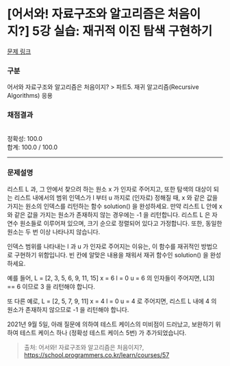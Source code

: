 # [어서와! 자료구조와 알고리즘은 처음이지?] 5강 실습: 재귀적 이진 탐색 구현하기
[문제 링크](https://school.programmers.co.kr/learn/courses/57/lessons/13777) 

### 구분

어서와 자료구조와 알고리즘은 처음이지? > 파트5. 재귀 알고리즘(Recursive Algorithms) 응용

### 채점결과

<br/>정확성: 100.0<br/>합계: 100.0 / 100.0

<hr>

### 문제설명
<p>리스트 L 과, 그 안에서 찾으려 하는 원소 x 가 인자로 주어지고, 또한 탐색의 대상이 되는 리스트 내에서의 범위 인덱스가 l 부터 u 까지로 (인자로) 정해질 때, x 와 같은 값을 가지는 원소의 인덱스를 리턴하는 함수 solution() 을 완성하세요. 만약 리스트 L 안에 x 와 같은 값을 가지는 원소가 존재하지 않는 경우에는 -1 을 리턴합니다. 리스트 L 은 자연수 원소들로 이루어져 있으며, 크기 순으로 정렬되어 있다고 가정합니다. 또한, 동일한 원소는 두 번 이상 나타나지 않습니다.

인덱스 범위를 나타내는 l 과 u 가 인자로 주어지는 이유는, 이 함수를 재귀적인 방법으로 구현하기 위함입니다. 빈 칸에 알맞은 내용을 채워서 재귀 함수인 solution() 을 완성하세요.

예를 들어,
L = [2, 3, 5, 6, 9, 11, 15]
x = 6
l = 0
u = 6
의 인자들이 주어지면, L[3] == 6 이므로 3 을 리턴해야 합니다.

또 다른 예로,
L = [2, 5, 7, 9, 11]
x = 4
l = 0
u = 4
로 주어지면, 리스트 L 내에 4 의 원소가 존재하지 않으므로 -1 을 리턴해야 합니다.

2021년 9월 5일, 아래 질문에 의하여 테스트 케이스의 미비점이 드러났고, 보완하기 위하여 테스트 케이스 하나 (정확성 테스트 케이스 5번) 가 추가되었습니다.</p>


> 출처: 어서와! 자료구조와 알고리즘은 처음이지?, https://school.programmers.co.kr/learn/courses/57
